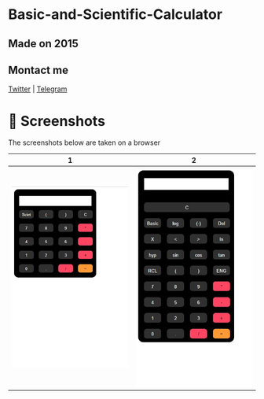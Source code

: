 # Basic-and-Scientific-Calculator

## Made on 2015
## Montact me
[Twitter](https://www.twitter.com/iamyunusali) | [Telegram](https://t.me/iamyunusali)

# 📸 Screenshots
The screenshots below are taken on a browser

| 1 | 2|
|------|-------|
|<img src="./screenshots/Basic.JPG" width="300">|<img src="./screenshots/Scientific.JPG" width="300">|
